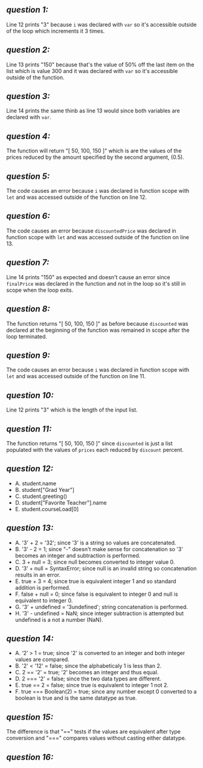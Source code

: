 ## *question 1:*
Line 12 prints "3" because <code>i</code> was declared with <code>var</code> so it's accessible outside of the loop which increments it  3 times.

## *question 2:*
Line 13 prints "150" because that's the value of 50% off the last item on the list which is value 300 and it was declared with <code>var</code> so it's accessible outside of the function.

## *question 3:*
Line 14 prints the same thinb as line 13 would since both variables are declared with <code>var</code>.

## *question 4:*
The function will return "[ 50, 100, 150 ]" which is are the values of the prices reduced by the amount specified by the second argument, (0.5).

## *question 5:*
The code causes an error because <code>i</code> was declared in function scope with <code>let</code> and was accessed outside of the function on line 12.

## *question 6:*
The code causes an error because <code>discountedPrice</code> was declared in function scope with <code>let</code> and was accessed outside of the function on line 13.

## *question 7:*
Line 14 prints "150" as expected and doesn't cause an error since <code>finalPrice</code> was declared in the function and not in the loop so it's still in scope when the loop exits.

## *question 8:*
The function returns "[ 50, 100, 150 ]" as before because <code>discounted</code> was declared at the beginning of the function was remained in scope after the loop terminated.

## *question 9:*
The code causes an error because <code>i</code> was declared in function scope with <code>let</code> and was accessed outside of the function on line 11.

## *question 10:*
Line 12 prints "3" which is the length of the input list.

## *question 11:*
The function returns "[ 50, 100, 150 ]" since <code>discounted</code> is just a list populated with the values of <code>prices</code> each reduced by <code>discount</code> percent.

## *question 12:*

* A. student.name
* B. student["Grad Year"]
* C. student.greeting()
* D. student["Favorite Teacher"].name
* E. student.courseLoad[0]

## *question 13:*
* A. '3' + 2 = '32'; since '3' is a string so values are concatenated.
* B. '3' - 2 = 1; since "-" doesn't make sense for concatenation so '3' becomes an integer and subtraction is performed.
* C. 3 + null = 3; since null becomes converted to integer value 0.
* D. ‘3’ + null = SyntaxError; since null is an invalid string so concatenation results in an error.
* E. true + 3 = 4; since true is equivalent integer 1 and so standard addition is performed.
* F. false + null = 0; since false is equivalent to integer 0 and null is equivalent to integer 0.
* G. '3' + undefined = '3undefined'; string concatenation is performed.
* H. '3' - undefined = NaN; since integer subtraction is attempted but undefined is a not a number (NaN).

## *question 14:*
* A. ‘2’ > 1 = true; since '2' is converted to an integer and both integer values are compared.
* B. '2' < '12' = false; since the  alphabeticaly 1 is less than 2.
* C. 2 == '2' = true; '2' becomes an integer and thus equal.
* D. 2 === '2' = false; since the two data types are different.
* E. true == 2 = false; since true is equivalent to integer 1 not 2.
* F. true === Boolean(2) = true; since any number except 0 converted to a boolean is true and is the same datatype as true.

## *question 15:*
The difference is that "==" tests if the values are equivalent after type conversion and "===" compares values without casting either datatype.

## *question 16:*
